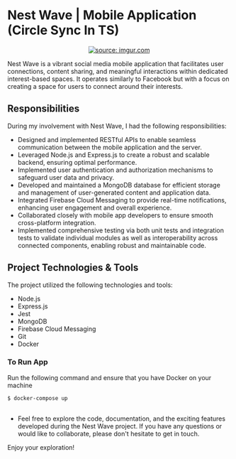 
# Nest Wave | Mobile Application (Circle Sync In TS)

<p align="center">
<a href="https://imgur.com/eX4ylSZ"><img src="https://i.imgur.com/eX4ylSZ.png" title="source: imgur.com" /></a>
</p>

Nest Wave is a vibrant social media mobile application that facilitates user connections, content sharing, and meaningful interactions within dedicated interest-based spaces. It operates similarly to Facebook but with a focus on creating a space for users to connect around their interests.




## Responsibilities
During my involvement with Nest Wave, I had the following responsibilities:
- Designed and implemented RESTful APIs to enable seamless communication between the mobile application and the server.
- Leveraged Node.js and Express.js to create a robust and scalable backend, ensuring optimal performance.
- Implemented user authentication and authorization mechanisms to safeguard user data and privacy.
- Developed and maintained a MongoDB database for efficient storage and management of user-generated content and application data.
- Integrated Firebase Cloud Messaging to provide real-time notifications, enhancing user engagement and overall experience.
- Collaborated closely with mobile app developers to ensure smooth cross-platform integration.
- Implemented comprehensive testing via both unit tests and integration tests to validate individual modules as well as interoperability across connected components, enabling robust and maintainable code.

## Project Technologies & Tools
The project utilized the following technologies and tools:
- Node.js
- Express.js
- Jest
- MongoDB
- Firebase Cloud Messaging
- Git
- Docker

### To Run App 
Run the following command and ensure that you have Docker on your machine
```bash
$ docker-compose up
```

## 

- Feel free to explore the code, documentation, and the exciting features developed during the Nest Wave project. If you have any questions or would like to collaborate, please don't hesitate to get in touch.

Enjoy your exploration! 

